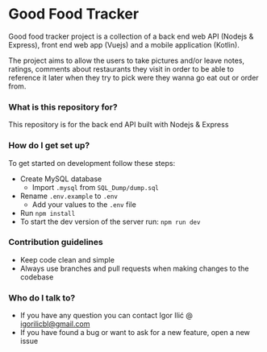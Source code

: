 # Good Food Tracker #

Good food tracker project is a collection of a back end web API (Nodejs & Express), front end web app (Vuejs) and a mobile application (Kotlin). 

The project aims to allow the users to take pictures and/or leave notes, ratings, comments about restaurants they visit in order to be able to reference it later when they try to pick were they wanna go eat out or order from. 

### What is this repository for? ###

This repository is for the back end API built with Nodejs & Express 

### How do I get set up? ###

To get started on development follow these steps:
* Create MySQL database
    * Import `.mysql` from `SQL_Dump/dump.sql`
* Rename `.env.example` to `.env`
    * Add your values to the `.env` file
* Run `npm install`
* To start the dev version of the server run: `npm run dev`  
 
### Contribution guidelines ###

* Keep code clean and simple
* Always use branches and pull requests when making changes to the codebase

### Who do I talk to? ###

* If you have any question you can contact Igor Ilić @ igorilicbl@gmail.com
* If you have found a bug or want to ask for a new feature, open a new issue